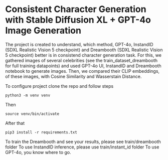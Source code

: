 # Consistent Character Generation with Stable Diffusion XL + GPT-4o Image Generation

The project is created to understand, which method, GPT-4o, InstandID (SDXL Realistic Vision 5 checkpoint) and Dreambooth (SDXL Realistic Vision 5 checkpoint) better is in consistend character generation task. For this, we gathered images of several celebrities (see the train_dataset_dreambooth for full training datapoints) and used GPT-4o UI, InstandID and Dreambooth notebook to generate images. Then, we compared their CLIP embeddings, of these images, with Cosine Similarity and Wasserstain Distance.

To configure project clone the repo and follow steps
``` 
python3 -m venv venv
```
Then
```
source venv/bin/activate
```
After that
```
pip3 install -r requirements.txt
```

To train the Dreambooth and see your results, please see train/dreambooth folder
To use InstandID inference, please use train/instant_id folder
To use GPT-4o, you know where to go.
